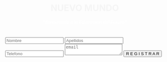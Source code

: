 <!--DOCTYPE html-->
<!--
To change this license header, choose License Headers in Project Properties.
To change this template file, choose Tools | Templates
and open the template in the editor.
-->
<html>
    <head style="right: ">
        <!--<meta charset="UTF-8">-->
        <title>Mail Form</title>
        <link rel="stylesheet" type="text/css" href="estilo.css">
    </head>
    <body background="montañas.jpg"><br>
    <center><h1 style="color: whitesmoke">NUEVO MUNDO</h1>
        <h5 style="color: white">"Bienvenido a la Educacion del Futuro"</h5><br></center>   
    <form action="" method="post">
        <input type="text" placeholder="Nombre" name="txtnombre">
        <input type="text" placeholder="Apellidos" name="txtapellidos">
        <input type="text" placeholder="Telefono" name="txttelefono">
        <textarea placeholder="email" name="txtemail"></textarea>
        <input type="submit" value="R E G I S T R A R">
    <!--<center>
        <h1 style="color: whitesmoke">NUEVO MUNDO</h1>
        <h5 style="color: white">"Bienvenido a la Educacion del Futuro"</h5><br><br><br>
        <h1 style="color: whitesmoke">R E G I S T R A T E</h1>
        <p><input type="text"  name="txtnombres" value="Nombre:" size="90" style="background-color: lightskyblue;color: gray;width: 600px;height: 30px"></p>
        <p height="90px"><input type="text"  name="txtapellidos" value="Apellidos:" style="background-color: lightskyblue;color: gray;width: 600px;height: 30px"></p>
            <p height="90px"><input type="text"  name="txttelefono" value="Teléfono:" size="90"style="background-color: lightskyblue;color: gray;width: 600px;height: 30px"></p>
            <p height="90px"><input type="text"  name="txtemail" value="Email:" size="90"style="background-color: lightskyblue;color: gray;width: 600px;height: 30px"></p></p>
    
        <input type="submit" name="btnenviar" value="REGISTRAR" style="background-color: dodgerblue; color: white;width: 400px;height: 30px">
       
    
    </center>-->
            
     </form>
        <?php
        $nomb = filter_input(INPUT_POST,'txtnombres');
        $apell = filter_input(INPUT_POST,'txtapellidos');
        $tel = filter_input(INPUT_POST,'txttelefono');
        $email = filter_input(INPUT_POST,'txtemail');
     $email = @mail("canorojasdeyvi@gmail.com",$nomb,$apell,$tel);
      ?>
    </body>
</html>
